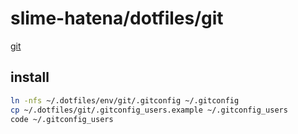 # slime-hatena/dotfiles/git

[git](https://git-scm.com/)

## install

```sh { name=git-install }
ln -nfs ~/.dotfiles/env/git/.gitconfig ~/.gitconfig
cp ~/.dotfiles/git/.gitconfig_users.example ~/.gitconfig_users
code ~/.gitconfig_users
```

